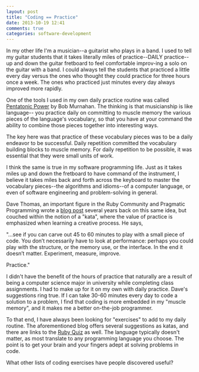 ```yaml
---
layout: post
title: "Coding == Practice"
date: 2013-10-19 12:41
comments: true
categories: software-development
---
```

In my other life I'm a musician--a guitarist who plays in a band.
I used to tell my guitar students that it takes literally miles
of practice--DAILY practice--up and down the guitar fretboard to feel comfortable
improv-ing a solo on the guitar with a band. I could always tell the
students that practiced a little every day versus the ones who thought
they could practice for three hours once a week. The ones who practiced
just minutes every day always improved more rapidly.

<!-- more -->
One of the tools I used in my own daily practice routine was called
[Pentatonic Power](http://www.learn-guitar-online.com/pentatonicpower.html)
by Bob Murnahan. The thinking is that musicianship is like language--
you practice daily on committing to muscle memory the various pieces of
the language's vocabulary, so that you have at your command the ability to combine
those pieces together into interesting ways.

The key here was that practice of these vocabulary pieces was to be a
daily endeavor to be successful. Daily repetition committed the
vocabulary building blocks to muscle memory. For daily repetition to
be possible, it was essential that they were small units of work.

I think the same is true in my software programming life. Just as it
takes miles up and down the fretboard to have command of the instrument,
I believe it takes miles back and forth across the keyboard to master
the vocabulary pieces--the algorithms and idioms--of a computer language,
or even of software engineering and problem-solving in general.

Dave Thomas, an important figure in the Ruby Community and Pragmatic
Programming wrote a [blog post](http://codekata.pragprog.com/2007/01/code_kata_backg.html#more) several years back on this same idea, but couched within the notion of a "kata", where
the value of practice is emphasized when learning a creative process. He says,

"...see if you can carve out 45 to 60 minutes to play with a small
piece of code. You don’t necessarily have to look at performance:
perhaps you could play with the structure, or the memory use, or the
interface. In the end it doesn’t matter. Experiment, measure, improve.

Practice."

I didn't have the benefit of the hours of practice that naturally are a
result of being a computer science major in university while completing class assignments.
I had to make up for it on my own with daily practice. Dave's suggestions ring true. If I can take 30-60 minutes
every day to code a solution to a problem, I find that coding is more
embedded in my "muscle memory", and it makes me a better on-the-job
programmer.

To that end, I have always been looking for "exercises" to add to my
daily routine. The aforementioned blog offers several suggestions as katas,
and there are links to the [Ruby Quiz](http://rubyquiz.com/) as well. The language typically doesn't
matter, as most translate to any programming language you choose. The point
is to get your brain and your fingers adept at solving problems in code.

What other lists of coding exercises have people discovered useful?
